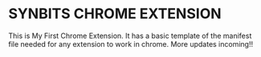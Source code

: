 # SYNBITS CHROME EXTENSION
 
This is My First Chrome Extension. It has a basic template of the manifest file needed for any extension to work in chrome. More updates incoming!!
